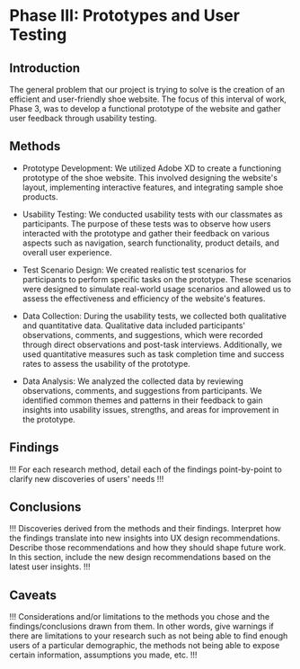 # Phase III: Prototypes and User Testing

## Introduction

The general problem that our project is trying to solve is the creation of an efficient and user-friendly shoe website. The focus of this interval of work, Phase 3, was to develop a functional prototype of the website and gather user feedback through usability testing.  

## Methods

- Prototype Development: We utilized Adobe XD to create a functioning prototype of the shoe website. This involved designing the website's layout, implementing interactive features, and integrating sample shoe products.  

- Usability Testing: We conducted usability tests with our classmates as participants. The purpose of these tests was to observe how users interacted with the prototype and gather their feedback on various aspects such as navigation, search functionality, product details, and overall user experience.  

- Test Scenario Design: We created realistic test scenarios for participants to perform specific tasks on the prototype. These scenarios were designed to simulate real-world usage scenarios and allowed us to assess the effectiveness and efficiency of the website's features.  

- Data Collection: During the usability tests, we collected both qualitative and quantitative data. Qualitative data included participants' observations, comments, and suggestions, which were recorded through direct observations and post-task interviews. Additionally, we used quantitative measures such as task completion time and success rates to assess the usability of the prototype.  

- Data Analysis: We analyzed the collected data by reviewing observations, comments, and suggestions from participants. We identified common themes and patterns in their feedback to gain insights into usability issues, strengths, and areas for improvement in the prototype.  

## Findings

!!! For each research method, detail each of the findings point-by-point to clarify new discoveries of users' needs !!!

## Conclusions

!!! Discoveries derived from the methods and their findings. Interpret how the findings translate into new insights into UX design recommendations. Describe those recommendations and how they should shape future work. In this section, include the new design recommendations based on the latest user insights. !!!

## Caveats

!!! Considerations and/or limitations to the methods you chose and the findings/conclusions drawn from them. In other words, give warnings if there are limitations to your research such as not being able to find enough users of a particular demographic, the methods not being able to expose certain information, assumptions you made, etc. !!!
